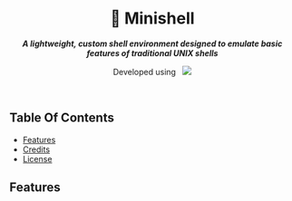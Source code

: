 <div align="center">
  <h1>
    📗 Minishell
  </h1>
  <p>
    <b><i>A lightweight, custom shell environment designed to emulate basic features of traditional UNIX shells</i></b>
  </p>
  <p>
    Developed using&nbsp&nbsp
    <a href="https://skillicons.dev">
      <img src="https://skillicons.dev/icons?i=c,vscode,git" />
    </a>
  </p>
</div>

<br />

## Table Of Contents
- [Features](#features)
- [Credits](#credits)
- [License](#license)

## Features
